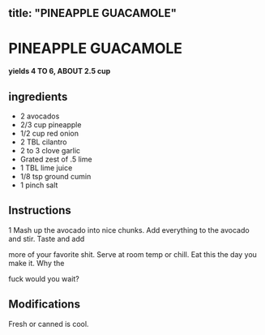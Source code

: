 

title: "PINEAPPLE GUACAMOLE"
---
# PINEAPPLE GUACAMOLE



#### yields  4 TO 6, ABOUT 2.5 cup


## ingredients
* 2 avocados 
* 2/3 cup pineapple 
* 1/2 cup red onion 
* 2 TBL cilantro 
* 2 to 3 clove garlic 
* Grated zest of .5 lime 
* 1 TBL lime juice 
* 1/8 tsp ground cumin 
* 1 pinch salt 



## Instructions
1 Mash up the avocado into nice chunks. Add everything to the avocado and stir. Taste and add

more of your favorite shit. Serve at room temp or chill. Eat this the day you make it. Why the

fuck would you wait?



## Modifications
Fresh or canned is cool.




